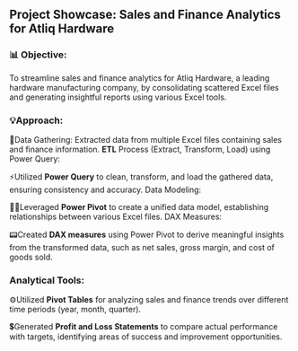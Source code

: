 ## Project Showcase: Sales and Finance Analytics for Atliq Hardware

### 📊 Objective:
To streamline sales and finance analytics for Atliq Hardware, a leading hardware manufacturing company, by consolidating scattered Excel files and generating insightful reports using various Excel tools.

### 💡Approach:

📄Data Gathering:
Extracted data from multiple Excel files containing sales and finance information.
**ETL** Process (Extract, Transform, Load) using Power Query:

⚡Utilized **Power Query** to clean, transform, and load the gathered data, ensuring consistency and accuracy.
Data Modeling:

👩‍💻Leveraged **Power Pivot** to create a unified data model, establishing relationships between various Excel files.
DAX Measures:

📟Created **DAX measures** using Power Pivot to derive meaningful insights from the transformed data, such as net sales, gross margin, and cost of goods sold.

### Analytical Tools:

⚙️Utilized **Pivot Tables** for analyzing sales and finance trends over different time periods (year, month, quarter).

💲Generated **Profit and Loss Statements** to compare actual performance with targets, identifying areas of success and improvement opportunities.
